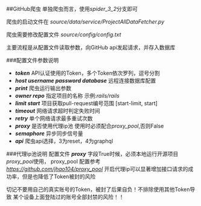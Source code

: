 ##GitHub爬虫
单独爬虫而言，使用*spider_3_2*分支即可

爬虫的启动文件在  *source/data/service/ProjectAllDataFetcher.py*

爬虫需要修改配置文件  *source/config/config.txt*

主要流程是从配置文件读取参数，向GitHub api发起请求，并存入数据库

###配置文件参数说明

* ***token***  API认证使用的Token，多个Token依次罗列，逗号分割   
* ***host username password database***   远程连接数据库配置
* ***print***  爬虫运行输出参数
* ***owner repo*** 指定项目的名称 示例:*rails/rails*
* ***limit start*** 项目获取pull-request编号范围 [start-limit, start]
* ***timeout*** 网络请求超时判定失败时间
* ***retry*** 单个网络请求最多重试次数
* ***proxy*** 是否使用代理ip池   使用时必须配合*proxy_pool*,否则False
* ***semaphore*** 异步同步信号量
* ***api*** 爬虫api选择，3为reset，4为graphql

###代理ip池说明
配置文件 ***proxy*** 字段True时候，必须本地运行开源项目*proxy_pool*使用，
proxy_pool 配置参考*https://github.com/jhao104/proxy_pool*
开启代理ip可以显著增加接口请求的成功率，但是也降低了Token被封的风险

切记不要用自己的真实账号的Token，被封了后果自负！不排除使用其他Token导致
某个设备上面登陆过的账号全部封禁的风险！！